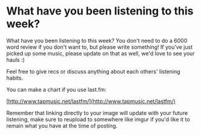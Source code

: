 # What have you been listening to this week?

What have you been listening to this week? You don't need to do a 6000 word review if you don't want to, but please write something! If you've just picked up some music, please update on that as well, we'd love to see your hauls :)

Feel free to give recs or discuss anything about each others' listening habits.

You can make a chart if you use last.fm:

[http://www.tapmusic.net/lastfm/](http://www.tapmusic.net/lastfm/)

Remember that linking directly to your image will update with your future listening, make sure to reupload to somewhere like imgur if you'd like it to remain what you have at the time of posting.
